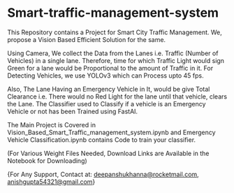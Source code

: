 # Smart-traffic-management-system

This Repository contains a Project for Smart City Traffic Management. We, propose a Vision Based Efficient Solution for the same.

Using Camera, We collect the Data from the Lanes i.e. Traffic (Number of Vehicles) in a single lane. Therefore, time for which Traffic Light would sign Green for a lane would be Proportional to the amount of Traffic in it.
For Detecting Vehicles, we use YOLOv3 which can Process upto 45 fps.

Also, The Lane Having an Emergency Vehicle in It, would be give Total Clearance i.e. There would no Red Light for the lane until that vehicle, clears the Lane.
The Classifier used to Classify if a vehicle is an Emergency Vehicle or not has been Trained using FastAI.

The Main Project is Covered in Vision_Based_Smart_Traffic_management_system.ipynb and Emergency Vehicle Classification.ipynb contains Code to train your classifier.

(For Various Weight Files Needed, Download Links are Available in the Notebook for Downloading)

{For Any Support, Contact at: deepanshukhanna@rocketmail.com, anishgupta54321@gmail.com}
